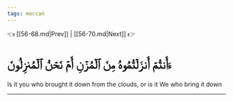 ```yaml
---
tags: meccan
---
```


👈 [[56-68.md|Prev]] | [[56-70.md|Next]] 👉

# ءَأَنتُمۡ أَنزَلۡتُمُوهُ مِنَ ٱلۡمُزۡنِ أَمۡ نَحۡنُ ٱلۡمُنزِلُونَ

Is it you who brought it down from the clouds, or is it We who bring it down

---

